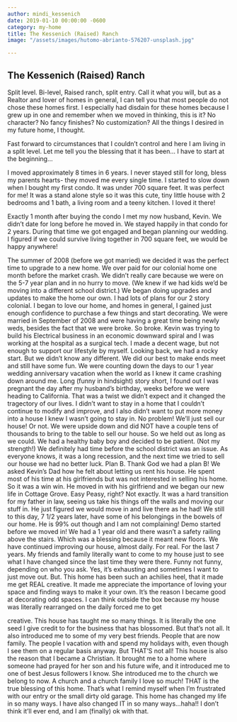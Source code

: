 ```yaml
---
author: mindi_kessenich
date: 2019-01-10 00:00:00 -0600
category: my-home
title: The Kessenich (Raised) Ranch
image: "/assets/images/hutomo-abrianto-576207-unsplash.jpg"

---
```

## The Kessenich (Raised) Ranch 

Split level. Bi-level, Raised ranch, split entry. Call it what you will, but as a Realtor and lover of homes in general, I can tell you that most people do not chose these homes first. I especially had disdain for these homes because I grew up in one and remember when we moved in thinking, this is it? No character? No fancy finishes? No customization? All the things I desired in my future home, I thought. 

 Fast forward to circumstances that I couldn’t control and here I am living in a split level. Let me tell you the blessing that it has been... I have to start at the beginning...

I moved approximately 8 times in 6 years. I never stayed still for long, bless my parents hearts- they moved me every single time. I started to slow down when I bought my first condo. It was under 700 square feet. It was perfect for me! It was a stand alone style so it was this cute, tiny little house with 2 bedrooms and 1 bath, a living room and a teeny kitchen. I loved it there!

Exactly 1 month after buying the condo I met my now husband, Kevin. We didn’t date for long before he moved in. We stayed happily in that condo for 2 years. During that time we got engaged and began planning our wedding. I figured if we could survive living together in 700 square feet, we would be happy anywhere! 

The summer of 2008 (before we got married) we decided it was the perfect time to upgrade to a new home. We over paid for our colonial home one month before the market crash. We didn’t really care because we were on the 5-7 year plan and in no hurry to move. (We knew if we had kids we’d be moving into a different school district.) We began doing upgrades and updates to make the home our own. I had lots of plans for our 2 story colonial. I began to love our home, and homes in general, I gained just enough confidence to purchase a few things and start decorating. We were married in September of 2008 and were having a great time being newly weds, besides the fact that we were broke. So broke. Kevin was trying to build his Electrical business in an economic downward spiral and I was working at the hospital as a surgical tech. I made a decent wage, but not enough to support our lifestyle by myself. Looking back, we had a rocky start. But we didn’t know any different. We did our best to make ends meet and still have some fun. We were counting down the days to our 1 year wedding anniversary vacation when the world as I knew it came crashing down around me. Long (funny in hindsight) story short, I found out I was pregnant the day after my husband’s birthday, weeks before we were heading to California. That was a twist we didn’t expect and it changed the tragectory of our lives. I didn’t want to stay in a home that I couldn’t continue to modify and improve, and I also didn’t want to put more money into a house I knew I wasn’t going to stay in. No problem! We’ll just sell our house! Or not. We were upside down and did NOT have a couple tens of thousands to bring to the table to sell our house. So we held out as long as we could. We had a healthy baby boy and decided to be patient. (Not my strength!) We definitely had time before the school district was an issue. As everyone knows, it was a long recession, and the next time we tried to sell our house we had no better luck. Plan B. Thank God we had a plan B! We asked Kevin’s Dad how he felt about letting us rent his house. He spent most of his time at his girlfriends but was not interested in selling his home. So it was a win win. He moved in with his girlfriend and we began our new life in Cottage Grove. Easy Peasy, right? Not exactly. It was a hard transition for my father in law, seeing us take his things off the walls and moving our stuff in. He just figured we would move in and live there as he had! We still to this day, 7 1/2 years later, have some of his belongings in the bowels of our home. He is 99% out though and I am not complaining! Demo started before we moved in! We had a 1 year old and there wasn’t a safety railing above the stairs. Which was a blessing because it meant new floors. We have continued improving our house, almost daily. For real. For the last 7 years. My friends and family literally want to come to my house just to see what I have changed since the last time they were there. Funny not funny, depending on who you ask. Yes, it’s exhausting and sometimes I want to just move out. But. This home has been such an achilies heel, that it made me get REAL creative. It made me appreciate the importance of loving your space and finding ways to make it your own. It’s the reason I became good at decorating odd spaces. I can think outside the box because my house was literally rearranged on the daily forced me to get 

creative. This house has taught me so many things. It is literally the one seed I give credit to for the business that has blossomed. But that’s not all. It also introduced me to some of my very best friends. People that are now family. The people I vacation with and spend my holidays with, even though I see them on a regular basis anyway. But THAT’S not all! This house is also the reason that I became a Christian. It brought me to a home where someone had prayed for her son and his future wife, and it introduced me to one of best Jesus followers I know. She introduced me to the church we belong to now. A church and a church family I love so much! THAT is the true blessing of this home. That’s what I remind myself when I’m frustrated with our entry or the small dirty old garage. This home has changed my life in so many ways. I have also changed IT in so many ways...haha!! I don’t think it’ll ever end, and I am (finally) ok with that. 